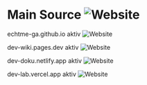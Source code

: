# Main Source ![Website](https://img.shields.io/website-ok-down-green-red/https/dev.echtme.ga)


 echtme-ga.github.io aktiv ![Website](https://img.shields.io/website-ja-nein-green-red/https/echtme-ga.github.io/dev)
 
 dev-wiki.pages.dev aktiv ![Website](https://img.shields.io/website-ja-nein-green-red/https/dev-wiki.pages.dev/docs)
 
 dev-doku.netlify.app aktiv ![Website](https://img.shields.io/website-ja-nein-green-red/https/dev-doku.netlify.app/)
 
 dev-lab.vercel.app aktiv ![Website](https://img.shields.io/website-ja-nein-green-red/https/dev-lab.vercel.app)
 
 
 
 

